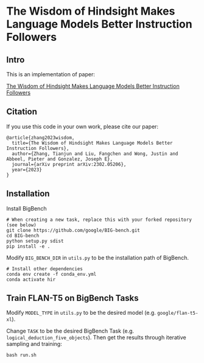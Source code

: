 # The Wisdom of Hindsight Makes Language Models Better Instruction Followers

## Intro

This is an implementation of paper: 

<a href="https://arxiv.org/pdf/2302.05206.pdf">The Wisdom of Hindsight Makes Language Models
Better Instruction Followers</a>

## Citation
If you use this code in your own work, please cite our paper:
```
@article{zhang2023wisdom,
  title={The Wisdom of Hindsight Makes Language Models Better Instruction Followers},
  author={Zhang, Tianjun and Liu, Fangchen and Wong, Justin and Abbeel, Pieter and Gonzalez, Joseph E},
  journal={arXiv preprint arXiv:2302.05206},
  year={2023}
}
```

## Installation
Install BigBench
```
# When creating a new task, replace this with your forked repository (see below)
git clone https://github.com/google/BIG-bench.git
cd BIG-bench
python setup.py sdist
pip install -e .
```
Modify ```BIG_BENCH_DIR``` in ```utils.py``` to be the installation path of BigBench.
```
# Install other dependencies
conda env create -f conda_env.yml
conda activate hir
```

## Train FLAN-T5 on BigBench Tasks
Modify ```MODEL_TYPE``` in ```utils.py``` to be the desired model (e.g. ```google/flan-t5-xl```).

Change ```TASK``` to be the desired BigBench Task (e.g. ```logical_deduction_five_objects```). Then get the results through iterative sampling and training:
```
bash run.sh
```
